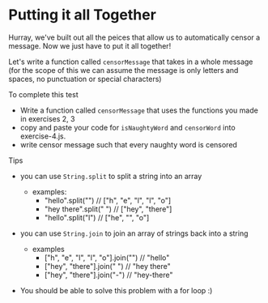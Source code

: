 # Putting it all Together

Hurray, we've built out all the peices that allow us to automatically censor a message. Now we just have to put it all together!


Let's write a function called `censorMessage` that takes in a whole message (for the scope of this we can assume the message is only letters and spaces, no punctuation or special characters)


To complete this test

- Write a function called `censorMessage` that uses the functions you made in exercises 2, 3   
- copy and paste your code for `isNaughtyWord` and `censorWord` into exercise-4.js.
- write censor message such that every naughty word is censored


Tips
- you can use `String.split` to split a string into an array 
    - examples:
        - "hello".split("") // ["h", "e", "l", "l", "o"]
        - "hey there".split(" ") // ["hey", "there"]
        - "hello".split("l") // ["he", "", "o"]

- you can use `String.join` to join an array of strings back into a string
    - examples
        - ["h", "e", "l", "l", "o"].join("") // "hello"
        - ["hey", "there"].join(" ") // "hey there"
        - ["hey", "there"].join("-") // "hey-there"
- You should be able to solve this problem with a for loop :)